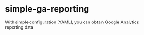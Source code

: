 # simple-ga-reporting
With simple configuration (YAML), you can obtain Google Analytics reporting data
